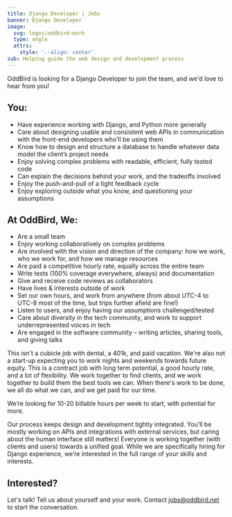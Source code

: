 ```yaml
---
title: Django Developer | Jobs
banner: Django Developer
image:
  svg: logos/oddbird-mark
  type: angle
  attrs:
    style: '--align: center'
sub: Helping guide the web design and development process
---
```


OddBird is looking for a Django Developer to join the team,
and we'd love to hear from you!

## You:

- Have experience working with Django, and Python more generally
- Care about designing usable and consistent web APIs
  in communication with the front-end developers who’ll be using them
- Know how to design and structure a database
  to handle whatever data model the client’s project needs
- Enjoy solving complex problems with readable, efficient, fully tested code
- Can explain the decisions behind your work, and the tradeoffs involved
- Enjoy the push-and-pull of a tight feedback cycle
- Enjoy exploring outside what you know, and questioning your assumptions

## At OddBird, We:

- Are a small team
- Enjoy working collaboratively on complex problems
- Are involved with the vision and direction of the company:
  how we work, who we work for, and how we manage resources
- Are paid a competitive hourly rate, equally across the entire team
- Write tests (100% coverage everywhere, always) and documentation 
- Give and receive code reviews as collaborators
- Have lives & interests outside of work
- Set our own hours, and work from anywhere
  (from about UTC-4 to UTC-8 most of the time, but trips further afield are fine!)
- Listen to users, and enjoy having our assumptions challenged/tested
- Care about diversity in the tech community,
  and work to support underrepresented voices in tech
- Are engaged in the software community –
  writing articles, sharing tools, and giving talks

This isn't a cubicle job with dental, a 401k, and paid vacation.
We're also not a start-up expecting you to work nights and weekends
towards future equity.
This is a contract job with long term potential,
a good hourly rate, and a lot of flexibility.
We work together to find clients,
and we work together to build them the best tools we can.
When there's work to be done,
we all do what we can, and we get paid for our time.

We’re looking for 10-20 billable hours per week to start,
with potential for more.

Our process keeps design and development tightly integrated.
You’ll be mostly working on APIs and integrations with external services,
but caring about the human interface still matters!
Everyone is working together (with clients and users) towards a unified goal.
While we are specifically hiring for Django experience,
we’re interested in the full range of your skills and interests.

## Interested?

Let's talk! Tell us about yourself and your work.
Contact [jobs@oddbird.net](mailto:jobs@oddbird.net)
to start the conversation.

